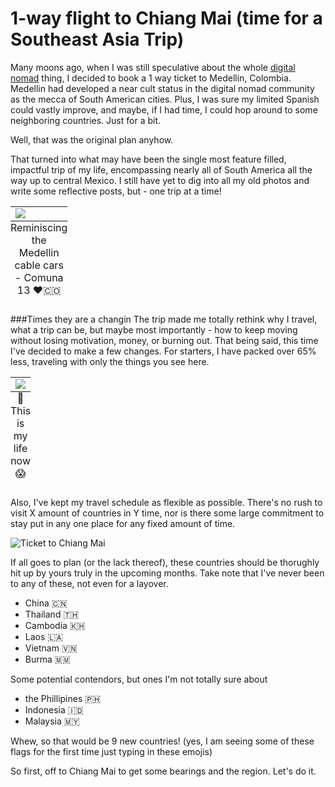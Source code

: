# 1-way flight to Chiang Mai (time for a Southeast Asia Trip)

Many moons ago, when I was still speculative about the whole [digital nomad](https://www.reddit.com/r/digitalnomad/comments/911muc/digital_nomad_life_coach_starter_pack/) thing, I decided to book a 1 way ticket to Medellin, Colombia. Medellin had developed a near cult status in the digital nomad community as the mecca of South American cities. Plus, I was sure my limited Spanish could vastly improve, and maybe, if I had time, I could hop around to some neighboring countries. Just for a bit.

Well, that was the original plan anyhow. 

That turned into what may have been the single most feature filled, impactful trip of my life, encompassing nearly all of South America all the way up to central Mexico. I still have yet to dig into all my old photos and write some reflective posts, but - one trip at a time!

<table class="image">
<caption align="bottom">Reminiscing the Medellin cable cars - Comuna 13 ❤🇨🇴</caption>
<tr><td><img src="//images.ctfassets.net/5jaodpyml6ob/3CHAjBt5pSYskgG8k4aSws/452eda9154849a18786ffe6aa43d327a/medellin_cable_car_compressed.jpg"></td></tr>
</table>

###Times they are a changin
The trip made me totally rethink why I travel, what a trip can be, but maybe most importantly - how to keep moving without losing motivation, money, or burning out. That being said, this time I've decided to make a few changes. For starters, I have packed over 65% less, traveling with only the things you see here.

<table class="image">
<caption align="bottom">🧳 This is my life now 😱</caption>
<tr><td><img src="./assets/bag_1.jpg"></td></tr>
</table>

Also, I've kept my travel schedule as flexible as possible. There's no rush to visit X amount of countries in Y time, nor is there some large commitment to stay put in any one place for any fixed amount of time.

![Ticket to Chiang Mai](//images.ctfassets.net/5jaodpyml6ob/7qPfrozaYogyO6kI68IAcM/c3b883b3dcd5b5313d24c55af642d199/ticket_to_asia.png)

If all goes to plan (or the lack thereof), these countries should be thorughly hit up by yours truly in the upcoming months. Take note that I've never been to any of these, not even for a layover.

- China 🇨🇳
- Thailand 🇹🇭
- Cambodia 🇰🇭
- Laos 🇱🇦
- Vietnam 🇻🇳
- Burma 🇲🇲

Some potential contendors, but ones I'm not totally sure about

- the Phillipines 🇵🇭
- Indonesia 🇮🇩
- Malaysia 🇲🇾

Whew, so that would be 9 new countries! (yes, I am seeing some of these flags for the first time just typing in these emojis)

So first, off to Chiang Mai to get some bearings and the region. Let's do it.